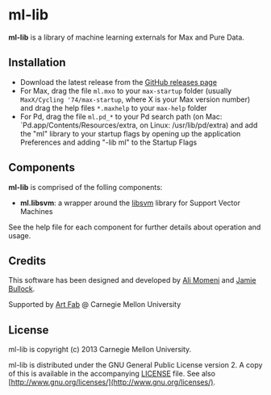 # ml-lib

**ml-lib** is a library of machine learning externals for Max and Pure Data.

## Installation

- Download the latest release from the [GitHub releases page](https://github.com/cmuartfab/ml-lib/releases)
- For Max, drag the file `ml.mxo` to your `max-startup` folder (usually `MaxX/Cycling '74/max-startup`, where X is your Max version number) and drag the help files `*.maxhelp` to your `max-help` folder
- For Pd, drag the file `ml.pd_*` to your Pd search path (on Mac: `Pd.app/Contents/Resources/extra, on Linux: /usr/lib/pd/extra) and add the "ml" library to your startup flags by opening up the application Preferences and adding "-lib ml" to the Startup Flags

##  Components

**ml-lib** is comprised of the folling components:

- **ml.libsvm**: a wrapper around the [libsvm](http://www.csie.ntu.edu.tw/~cjlin/libsvm/) library for Support Vector Machines

See the help file for each component for further details about operation and usage.

## Credits

This software has been designed and developed by [Ali Momeni](http://alimomeni.net) and [Jamie Bullock](http://jamiebullock.com).

Supported by [Art Fab](http://cmu-artfab.org) @ Carnegie Mellon University 


## License

ml-lib is copyright (c) 2013 Carnegie Mellon University.

ml-lib is distributed under the GNU General Public License version 2. A copy of this is available in the accompanying [LICENSE](LICENSE) file. See also [http://www.gnu.org/licenses/](http://www.gnu.org/licenses/).

